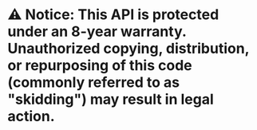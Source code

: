 # ⚠️ Notice: This API is protected under an 8-year warranty. Unauthorized copying, distribution, or repurposing of this code (commonly referred to as "skidding") may result in legal action.
